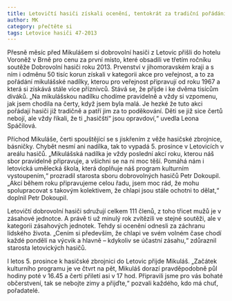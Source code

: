 ```yaml
---
title: Letovičtí hasiči získali ocenění, tentokrát za tradiční pořádání mikulášské nadílky
author: MK
category: přečtěte si
tags: Letovice hasiči 47-2013
---
```


Přesně měsíc před Mikulášem si dobrovolní hasiči z Letovic přišli do hotelu Voroněž v Brně pro cenu za první místo, které obsadili ve třetím ročníku soutěže Dobrovolní hasiči roku 2013. Prvenství v jihomoravském kraji a s ním i odměnu 50 tisíc korun získali v kategorii akce pro veřejnost, a to za pořádání mikulášské nadílky, kterou pro veřejnost připravují od roku 1967 a která si získává stále více příznivců. Stává se, že přijde i ke dvěma tisícům diváků. „Na mikulášskou nadílku chodíme pravidelně a vždy si vzpomenu, jak jsem chodila na čerty, když jsem byla malá. Je hezké že tuto akci pořádají hasiči již tradičně a patří jim za to poděkování. Děti se již sice čertů nebojí, ale vždy říkali, že ti „hasičští“ jsou opravdoví,“ uvedla Leona Spáčilová.

Příchod Mikuláše, čerti spouštějící se s jiskřením z věže hasičské zbrojnice, básničky. Chybět nesmí ani nadílka, tak to vypadá 5. prosince v Letovicích v areálu hasičů. „Mikulášská nadílka je vždy poslední akcí roku, kterou náš sbor pravidelně připravuje, a všichni se na ni moc těší. Pomáhá nám i letovická umělecká škola, která doplňuje náš program kulturním vystoupením,“ prozradil starosta sboru dobrovolných hasičů Petr Dokoupil. „Akcí během roku připravujeme celou řadu, jsem moc rád, že mohu spolupracovat s takovým kolektivem, že chlapi jsou stále ochotni to dělat,“ doplnil Petr Dokoupil.

Letovičtí dobrovolní hasiči sdružují celkem 111 členů, z toho třicet mužů je v zásahové jednotce. A právě ti už minulý rok zvítězili ve stejné soutěži, ale v kategorii zásahových jednotek. Tehdy si ocenění odnesli za záchranu lidského života. „Cením si především, že chlapi ve svém volném čase chodí každé pondělí na výcvik a hlavně – kdykoliv se účastní zásahu,“ zdůraznil starosta letovických hasičů.

I letos 5. prosince k hasičské zbrojnici do Letovic přijde Mikuláš. „Začátek kulturního programu je ve čtvrt na pět, Mikuláš dorazí pravděpodobně půl hodiny poté v 16.45 a čerti přiletí asi v 17 hod. Připravili jsme pro vás bohaté občerstvení, tak se nebojte zimy a přijďte,“ pozvali každého, kdo má chuť, pořadatelé.
